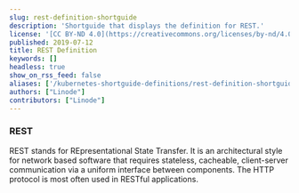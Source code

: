 ```yaml
---
slug: rest-definition-shortguide
description: 'Shortguide that displays the definition for REST.'
license: '[CC BY-ND 4.0](https://creativecommons.org/licenses/by-nd/4.0)'
published: 2019-07-12
title: REST Definition
keywords: []
headless: true
show_on_rss_feed: false
aliases: ['/kubernetes-shortguide-definitions/rest-definition-shortguide/']
authors: ["Linode"]
contributors: ["Linode"]
---
```


### REST

REST stands for REpresentational State Transfer. It is an architectural style for network based software that requires stateless, cacheable, client-server communication via a uniform interface between components. The HTTP protocol is most often used in RESTful applications.
